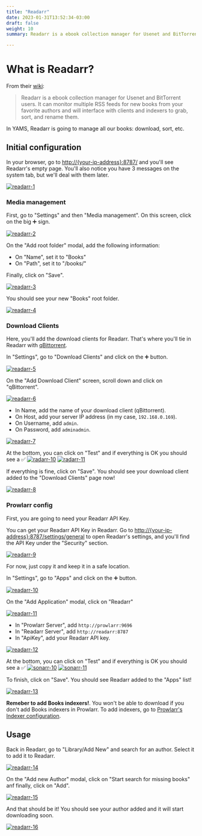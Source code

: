 ```yaml
---
title: "Readarr"
date: 2023-01-31T13:52:34-03:00
draft: false
weight: 10
summary: Readarr is a ebook collection manager for Usenet and BitTorrent users. It can monitor multiple RSS feeds for new books from your favorite authors and will interface with clients and indexers to grab, sort, and rename them.

---
```


# What is Readarr?

From their [wiki](https://readarr.com/):

> Readarr is a ebook collection manager for Usenet and BitTorrent users. It can monitor multiple RSS feeds for new books from your favorite authors and will interface with clients and indexers to grab, sort, and rename them.

In YAMS, Readarr is going to manage all our books: download, sort, etc.

## Initial configuration

In your browser, go to [http://{your-ip-address}:8787/]() and you'll see Readarr's empty page. You'll also notice you have 3 messages on the system tab, but we'll deal with them later.

[![readarr-1](/pics/readarr-1.png)](/pics/readarr-1.png)

### Media management

First, go to "Settings" and then "Media management". On this screen, click on the big ➕ sign.

[![readarr-2](/pics/readarr-2.png)](/pics/readarr-2.png)

On the "Add root folder" modal, add the following information:

- On "Name", set it to "Books"
- On "Path", set it to "/books/"

Finally, click on "Save".

[![readarr-3](/pics/readarr-3.png)](/pics/readarr-3.png)

You should see your new "Books" root folder.

[![readarr-4](/pics/readarr-4.png)](/pics/readarr-4.png)

### Download Clients

Here, you'll add the download clients for Readarr. That's where you'll tie in Readarr with [qBittorrent](/config/qbittorrent).

In "Settings", go to "Download Clients" and click on the ➕ button.

[![readarr-5](/pics/readarr-5.png)](/pics/readarr-5.png)

On the "Add Download Client" screen, scroll down and click on "qBittorrent".

[![readarr-6](/pics/readarr-6.png)](/pics/readarr-6.png)

- In Name, add the name of your download client (qBittorrent).
- On Host, add your server IP address (in my case, `192.168.0.169`).
- On Username, add `admin`.
- On Password, add `adminadmin`.

[![readarr-7](/pics/readarr-7.png)](/pics/readarr-7.png)

At the bottom, you can click on "Test" and if everything is OK you should see a ✅ 
[![radarr-10](/pics/radarr-10.png)](/pics/radarr-10.png)
[![radarr-11](/pics/radarr-11.png)](/pics/radarr-11.png)

If everything is fine, click on "Save". You should see your download client added to the "Download Clients" page now!

[![readarr-8](/pics/readarr-8.png)](/pics/readarr-8.png)

### Prowlarr config

First, you are going to need your Readarr API Key.

You can get your Readarr API Key in Readarr. Go to [http://{your-ip-address}:8787/settings/general]() to open Readarr's settings, and you'll find the API Key under the "Security" section.

[![readarr-9](/pics/readarr-9.png)](/pics/readarr-9.png)

For now, just copy it and keep it in a safe location.

In "Settings", go to "Apps" and click on the ➕ button.

[![readarr-10](/pics/readarr-10.png)](/pics/readarr-10.png)

On the "Add Application" modal, click on "Readarr"

[![readarr-11](/pics/readarr-11.png)](/pics/readarr-11.png)

- In "Prowlarr Server", add `http://prowlarr:9696`
- In "Readarr Server", add `http://readarr:8787`
- In "ApiKey", add your Readarr API key.

[![readarr-12](/pics/readarr-12.png)](/pics/readarr-12.png)

At the bottom, you can click on "Test" and if everything is OK you should see a ✅ 
[![sonarr-10](/pics/sonarr-10.png)](/pics/sonarr-10.png)
[![sonarr-11](/pics/sonarr-11.png)](/pics/sonarr-11.png)

To finish, click on "Save". You should see Readarr added to the "Apps" list!

[![readarr-13](/pics/readarr-13.png)](/pics/readarr-13.png)

**Remeber to add Books indexers!**. You won't be able to download if you don't add Books indexers in Prowlarr. To add indexers, go to [Prowlarr's Indexer configuration](/config/prowlarr/#indexers).

## Usage

Back in Readarr, go to "Library/Add New" and search for an author. Select it to add it to Readarr.

[![readarr-14](/pics/readarr-14.png)](/pics/readarr-14.png)

On the "Add new Author" modal, click on "Start search for missing books" anf finally, click on "Add".

[![readarr-15](/pics/readarr-15.png)](/pics/readarr-15.png)

And that should be it! You should see your author added and it will start downloading soon.

[![readarr-16](/pics/readarr-16.png)](/pics/readarr-16.png)
